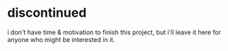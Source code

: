 # discontinued
i don't have time & motivation to finish this project, but i'll leave it here for anyone who might be interested in it.